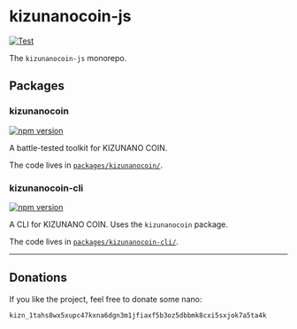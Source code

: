 # kizunanocoin-js

[![Test](https://github.com/kizunanocoin/kizunanocoin-js/workflows/Test/badge.svg)](https://github.com/kizunanocoin/kizunanocoin-js/actions?query=branch%3Amaster+workflow%3ATest)

The `kizunanocoin-js` monorepo.

## Packages

### kizunanocoin

[![npm version](https://img.shields.io/npm/v/kizunanocoin.svg)](https://www.npmjs.com/package/kizunanocoin)

A battle-tested toolkit for KIZUNANO COIN.

The code lives in [`packages/kizunanocoin/`](packages/kizunanocoin/).

### kizunanocoin-cli

[![npm version](https://img.shields.io/npm/v/kizunanocoin-cli.svg)](https://www.npmjs.com/package/kizunanocoin-cli)

A CLI for KIZUNANO COIN. Uses the `kizunanocoin` package.

The code lives in [`packages/kizunanocoin-cli/`](packages/kizunanocoin-cli/).

---

## Donations

If you like the project, feel free to donate some nano:

`kizn_1tahs8wx5xupc47kxna6dgn3m1jfiaxf5b3oz5dbbmk8cxi5sxjok7a5ta4k`
